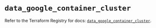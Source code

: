 # `data_google_container_cluster`

Refer to the Terraform Registry for docs: [`data_google_container_cluster`](https://registry.terraform.io/providers/hashicorp/google-beta/6.47.0/docs/data-sources/google_container_cluster).
